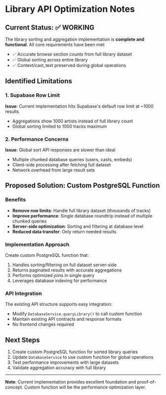 # Library API Optimization Notes

## Current Status: ✅ WORKING

The library sorting and aggregation implementation is **complete and functional**. All core requirements have been met:

- ✅ Accurate browse section counts from full library dataset
- ✅ Global sorting across entire library  
- ✅ Context/cast_text preserved during global operations

## Identified Limitations

### 1. Supabase Row Limit
**Issue**: Current implementation hits Supabase's default row limit at ~1000 results
- Aggregations show 1000 artists instead of full library count
- Global sorting limited to 1000 tracks maximum

### 2. Performance Concerns  
**Issue**: Global sort API responses are slower than ideal
- Multiple chunked database queries (users, casts, embeds)
- Client-side processing after fetching full dataset
- Network overhead from large result sets

## Proposed Solution: Custom PostgreSQL Function

### Benefits
- **Remove row limits**: Handle full library dataset (thousands of tracks)
- **Improve performance**: Single database roundtrip instead of multiple chunked queries
- **Server-side optimization**: Sorting and filtering at database level
- **Reduced data transfer**: Only return needed results

### Implementation Approach
Create custom PostgreSQL function that:
1. Handles sorting/filtering on full dataset server-side
2. Returns paginated results with accurate aggregations
3. Performs optimized joins in single query
4. Leverages database indexing for performance

### API Integration
The existing API structure supports easy integration:
- Modify `DatabaseService.queryLibrary()` to call custom function
- Maintain existing API contracts and response formats
- No frontend changes required

## Next Steps
1. Create custom PostgreSQL function for sorted library queries
2. Update `DatabaseService` to use custom function for global operations
3. Test performance improvements with large datasets
4. Validate aggregation accuracy with full library

---

**Note**: Current implementation provides excellent foundation and proof-of-concept. Custom function will be the performance optimization layer.